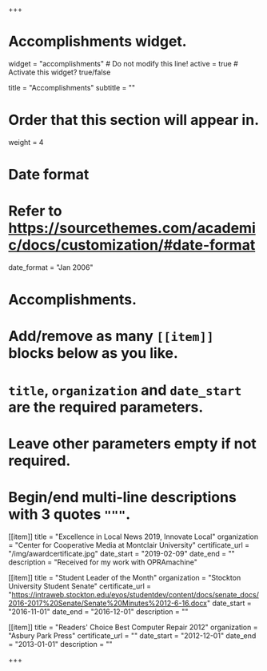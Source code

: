 +++
# Accomplishments widget.
widget = "accomplishments"  # Do not modify this line!
active = true  # Activate this widget? true/false

title = "Accomplish&shy;ments"
subtitle = ""

# Order that this section will appear in.
weight = 4

# Date format
#   Refer to https://sourcethemes.com/academic/docs/customization/#date-format
date_format = "Jan 2006"

# Accomplishments.
#   Add/remove as many `[[item]]` blocks below as you like.
#   `title`, `organization` and `date_start` are the required parameters.
#   Leave other parameters empty if not required.
#   Begin/end multi-line descriptions with 3 quotes `"""`.

[[item]]
  title = "Excellence in Local News 2019, Innovate Local"
  organization = "Center for Cooperative Media at Montclair University"
  certificate_url = "/img/awardcertificate.jpg"
  date_start = "2019-02-09"
  date_end = ""
  description = "Received for my work with OPRAmachine"

[[item]]
  title = "Student Leader of the Month"
  organization = "Stockton University Student Senate"
  certificate_url = "https://intraweb.stockton.edu/eyos/studentdev/content/docs/senate_docs/2016-2017%20Senate/Senate%20Minutes%2012-6-16.docx"
  date_start = "2016-11-01"
  date_end = "2016-12-01"
  description = ""
  
[[item]]
  title = "Readers' Choice Best Computer Repair 2012"
  organization = "Asbury Park Press"
  certificate_url = ""
  date_start = "2012-12-01"
  date_end = "2013-01-01"
  description = ""

+++
